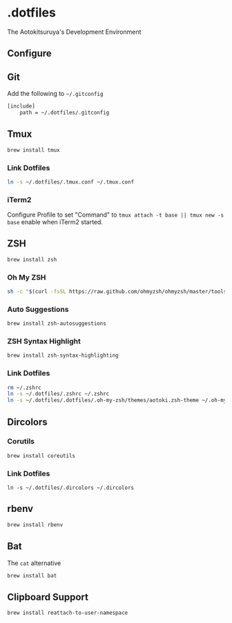 .dotfiles
=========

The Aotokitsuruya's Development Environment

Configure
---

## Git

Add the following to `~/.gitconfig`

```bash
[include]
    path = ~/.dotfiles/.gitconfig
```

## Tmux

```bash
brew install tmux
```

### Link Dotfiles

```bash
ln -s ~/.dotfiles/.tmux.conf ~/.tmux.conf
```

### iTerm2

Configure Profile to set "Command" to `tmux attach -t base || tmux new -s base` enable when iTerm2 started.

## ZSH

```bash
brew install zsh
```

### Oh My ZSH

```bash
sh -c "$(curl -fsSL https://raw.github.com/ohmyzsh/ohmyzsh/master/tools/install.sh)"
```

### Auto Suggestions

```bash
brew install zsh-autosuggestions
```

### ZSH Syntax Highlight

```bash
brew install zsh-syntax-highlighting
```

### Link Dotfiles

```bash
rm ~/.zshrc
ln -s ~/.dotfiles/.zshrc ~/.zshrc
ln -s ~/.dotfiles/.dotfiles/.oh-my-zsh/themes/aotoki.zsh-theme ~/.oh-my-zsh/themes/aotoki.zsh-theme
```

## Dircolors

### Corutils

```bash
brew install coreutils
```

### Link Dotfiles

```
ln -s ~/.dotfiles/.dircolors ~/.dircolors
```

## rbenv

```bash
brew install rbenv
```

## Bat

The `cat` alternative

```bash
brew install bat
```

## Clipboard Support

```bash
brew install reattach-to-user-namespace
```
